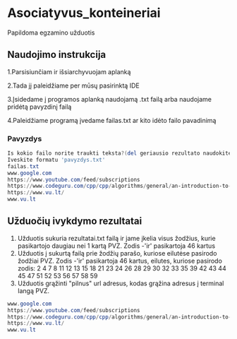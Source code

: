 # Asociatyvus_konteineriai
Papildoma egzamino užduotis

## Naudojimo instrukcija

  1.Parsisiunčiam ir išsiarchyvuojam aplanką  
  
  2.Tada jį paleidžiame per mūsų pasirinktą IDE
  
  3.Įsidedame į programos aplanką naudojamą .txt failą arba naudojame pridėtą pavyzdinį failą
  
  4.Paleidžiame programą įvedame failas.txt ar kito idėto failo pavadinimą
 
### Pavyzdys
``` powershell
Is kokio failo norite traukti teksta?(del geriausio rezultato naudokite lietuviska rasvedybos faila)
Iveskite formatu 'pavyzdys.txt'
failas.txt
www.google.com
https://www.youtube.com/feed/subscriptions
https://www.codeguru.com/cpp/cpp/algorithms/general/an-introduction-to-ordered-associative-containers-in-c.html
https://www.vu.lt/
www.vu.lt
```
  
## Užduočių ivykdymo rezultatai

  1. Užduotis sukuria rezultatai.txt failą ir jame įkelia visus žodžius, kurie pasikartojo daugiau nei 1 kartą
PVZ.
Zodis -'ir' pasikartoja 46 kartus
  2. Užduotis į sukurtą failą prie žodžių parašo, kuriose eilutėse pasirodo žodžiai
PVZ.
Zodis -'ir' pasikartoja 46 kartus, eilutes, kuriose pasirodo zodis:  2 4 7 8 11 12 13 15 18 21 23 24 26 28 29 30 32 33 35 39 42 43 44 45 47 51 52 53 56 57 58 59
  3. Užduotis grąžinti "pilnus" url adresus, kodas grąžina adresus į terminal langą
PVZ.
``` powershell
www.google.com
https://www.youtube.com/feed/subscriptions
https://www.codeguru.com/cpp/cpp/algorithms/general/an-introduction-to-ordered-associative-containers-in-c.html
https://www.vu.lt/
www.vu.lt
```
